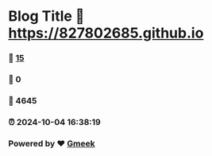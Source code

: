 # Blog Title :link: https://827802685.github.io 
### :page_facing_up: [15](https://827802685.github.io/tag.html) 
### :speech_balloon: 0 
### :hibiscus: 4645 
### :alarm_clock: 2024-10-04 16:38:19 
### Powered by :heart: [Gmeek](https://github.com/Meekdai/Gmeek)
